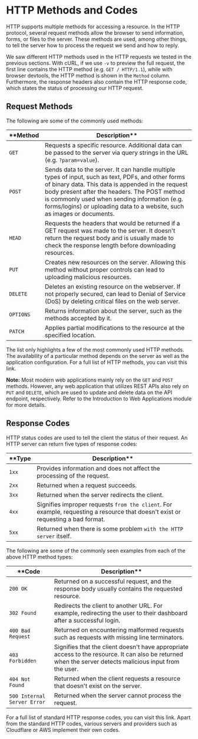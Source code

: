 # HTTP Methods and Codes

HTTP supports multiple methods for accessing a resource. In the HTTP protocol, several request methods allow the browser to send information, forms, or files to the server. These methods are used, among other things, to tell the server how to process the request we send and how to reply.

We saw different HTTP methods used in the HTTP requests we tested in the previous sections. With cURL, if we use `-v` to preview the full request, the first line contains the HTTP method (e.g. `GET / HTTP/1.1`), while with browser devtools, the HTTP method is shown in the `Method` column. Furthermore, the response headers also contain the HTTP response code, which states the status of processing our HTTP request.

## Request Methods

The following are some of the commonly used methods:

| \*\*Method | Description\*\*                                                                                                                                                                                                                                                                                                                      |
| ---------- | ------------------------------------------------------------------------------------------------------------------------------------------------------------------------------------------------------------------------------------------------------------------------------------------------------------------------------------ |
| `GET`      | Requests a specific resource. Additional data can be passed to the server via query strings in the URL (e.g. `?param=value`).                                                                                                                                                                                                        |
| `POST`     | Sends data to the server. It can handle multiple types of input, such as text, PDFs, and other forms of binary data. This data is appended in the request body present after the headers. The POST method is commonly used when sending information (e.g. forms/logins) or uploading data to a website, such as images or documents. |
| `HEAD`     | Requests the headers that would be returned if a GET request was made to the server. It doesn't return the request body and is usually made to check the response length before downloading resources.                                                                                                                               |
| `PUT`      | Creates new resources on the server. Allowing this method without proper controls can lead to uploading malicious resources.                                                                                                                                                                                                         |
| `DELETE`   | Deletes an existing resource on the webserver. If not properly secured, can lead to Denial of Service (DoS) by deleting critical files on the web server.                                                                                                                                                                            |
| `OPTIONS`  | Returns information about the server, such as the methods accepted by it.                                                                                                                                                                                                                                                            |
| `PATCH`    | Applies partial modifications to the resource at the specified location.                                                                                                                                                                                                                                                             |

The list only highlights a few of the most commonly used HTTP methods. The availability of a particular method depends on the server as well as the application configuration. For a full list of HTTP methods, you can visit this link.

**Note:** Most modern web applications mainly rely on the `GET` and `POST` methods. However, any web application that utilizes REST APIs also rely on `PUT` and `DELETE`, which are used to update and delete data on the API endpoint, respectively. Refer to the Introduction to Web Applications module for more details.

## Response Codes

HTTP status codes are used to tell the client the status of their request. An HTTP server can return five types of response codes:

| \*\*Type | Description\*\*                                                                                                                  |
| -------- | -------------------------------------------------------------------------------------------------------------------------------- |
| `1xx`    | Provides information and does not affect the processing of the request.                                                          |
| `2xx`    | Returned when a request succeeds.                                                                                                |
| `3xx`    | Returned when the server redirects the client.                                                                                   |
| `4xx`    | Signifies improper requests `from the client`. For example, requesting a resource that doesn't exist or requesting a bad format. |
| `5xx`    | Returned when there is some problem `with the HTTP server` itself.                                                               |

The following are some of the commonly seen examples from each of the above HTTP method types:

| \*\*Code                    | Description\*\*                                                                                                                                           |
| --------------------------- | --------------------------------------------------------------------------------------------------------------------------------------------------------- |
| `200 OK`                    | Returned on a successful request, and the response body usually contains the requested resource.                                                          |
| `302 Found`                 | Redirects the client to another URL. For example, redirecting the user to their dashboard after a successful login.                                       |
| `400 Bad Request`           | Returned on encountering malformed requests such as requests with missing line terminators.                                                               |
| `403 Forbidden`             | Signifies that the client doesn't have appropriate access to the resource. It can also be returned when the server detects malicious input from the user. |
| `404 Not Found`             | Returned when the client requests a resource that doesn't exist on the server.                                                                            |
| `500 Internal Server Error` | Returned when the server cannot process the request.                                                                                                      |

For a full list of standard HTTP response codes, you can visit this link. Apart from the standard HTTP codes, various servers and providers such as Cloudflare or AWS implement their own codes.
